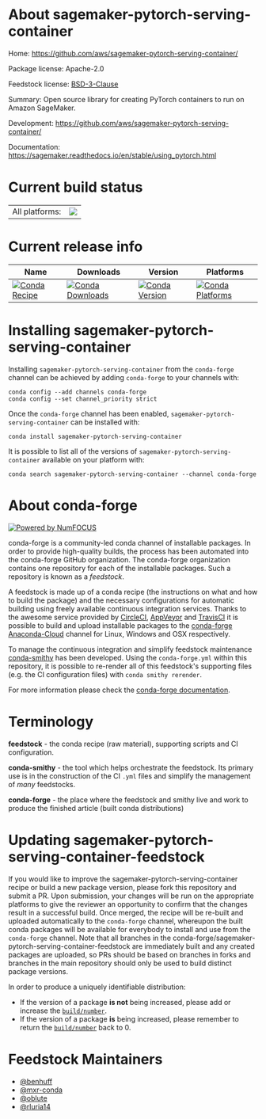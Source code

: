 About sagemaker-pytorch-serving-container
=========================================

Home: https://github.com/aws/sagemaker-pytorch-serving-container/

Package license: Apache-2.0

Feedstock license: [BSD-3-Clause](https://github.com/conda-forge/sagemaker-pytorch-serving-container-feedstock/blob/master/LICENSE.txt)

Summary: Open source library for creating PyTorch containers to run on Amazon SageMaker.

Development: https://github.com/aws/sagemaker-pytorch-serving-container/

Documentation: https://sagemaker.readthedocs.io/en/stable/using_pytorch.html

Current build status
====================


<table><tr><td>All platforms:</td>
    <td>
      <a href="https://dev.azure.com/conda-forge/feedstock-builds/_build/latest?definitionId=9131&branchName=master">
        <img src="https://dev.azure.com/conda-forge/feedstock-builds/_apis/build/status/sagemaker-pytorch-serving-container-feedstock?branchName=master">
      </a>
    </td>
  </tr>
</table>

Current release info
====================

| Name | Downloads | Version | Platforms |
| --- | --- | --- | --- |
| [![Conda Recipe](https://img.shields.io/badge/recipe-sagemaker--pytorch--serving--container-green.svg)](https://anaconda.org/conda-forge/sagemaker-pytorch-serving-container) | [![Conda Downloads](https://img.shields.io/conda/dn/conda-forge/sagemaker-pytorch-serving-container.svg)](https://anaconda.org/conda-forge/sagemaker-pytorch-serving-container) | [![Conda Version](https://img.shields.io/conda/vn/conda-forge/sagemaker-pytorch-serving-container.svg)](https://anaconda.org/conda-forge/sagemaker-pytorch-serving-container) | [![Conda Platforms](https://img.shields.io/conda/pn/conda-forge/sagemaker-pytorch-serving-container.svg)](https://anaconda.org/conda-forge/sagemaker-pytorch-serving-container) |

Installing sagemaker-pytorch-serving-container
==============================================

Installing `sagemaker-pytorch-serving-container` from the `conda-forge` channel can be achieved by adding `conda-forge` to your channels with:

```
conda config --add channels conda-forge
conda config --set channel_priority strict
```

Once the `conda-forge` channel has been enabled, `sagemaker-pytorch-serving-container` can be installed with:

```
conda install sagemaker-pytorch-serving-container
```

It is possible to list all of the versions of `sagemaker-pytorch-serving-container` available on your platform with:

```
conda search sagemaker-pytorch-serving-container --channel conda-forge
```


About conda-forge
=================

[![Powered by
NumFOCUS](https://img.shields.io/badge/powered%20by-NumFOCUS-orange.svg?style=flat&colorA=E1523D&colorB=007D8A)](https://numfocus.org)

conda-forge is a community-led conda channel of installable packages.
In order to provide high-quality builds, the process has been automated into the
conda-forge GitHub organization. The conda-forge organization contains one repository
for each of the installable packages. Such a repository is known as a *feedstock*.

A feedstock is made up of a conda recipe (the instructions on what and how to build
the package) and the necessary configurations for automatic building using freely
available continuous integration services. Thanks to the awesome service provided by
[CircleCI](https://circleci.com/), [AppVeyor](https://www.appveyor.com/)
and [TravisCI](https://travis-ci.com/) it is possible to build and upload installable
packages to the [conda-forge](https://anaconda.org/conda-forge)
[Anaconda-Cloud](https://anaconda.org/) channel for Linux, Windows and OSX respectively.

To manage the continuous integration and simplify feedstock maintenance
[conda-smithy](https://github.com/conda-forge/conda-smithy) has been developed.
Using the ``conda-forge.yml`` within this repository, it is possible to re-render all of
this feedstock's supporting files (e.g. the CI configuration files) with ``conda smithy rerender``.

For more information please check the [conda-forge documentation](https://conda-forge.org/docs/).

Terminology
===========

**feedstock** - the conda recipe (raw material), supporting scripts and CI configuration.

**conda-smithy** - the tool which helps orchestrate the feedstock.
                   Its primary use is in the construction of the CI ``.yml`` files
                   and simplify the management of *many* feedstocks.

**conda-forge** - the place where the feedstock and smithy live and work to
                  produce the finished article (built conda distributions)


Updating sagemaker-pytorch-serving-container-feedstock
======================================================

If you would like to improve the sagemaker-pytorch-serving-container recipe or build a new
package version, please fork this repository and submit a PR. Upon submission,
your changes will be run on the appropriate platforms to give the reviewer an
opportunity to confirm that the changes result in a successful build. Once
merged, the recipe will be re-built and uploaded automatically to the
`conda-forge` channel, whereupon the built conda packages will be available for
everybody to install and use from the `conda-forge` channel.
Note that all branches in the conda-forge/sagemaker-pytorch-serving-container-feedstock are
immediately built and any created packages are uploaded, so PRs should be based
on branches in forks and branches in the main repository should only be used to
build distinct package versions.

In order to produce a uniquely identifiable distribution:
 * If the version of a package **is not** being increased, please add or increase
   the [``build/number``](https://docs.conda.io/projects/conda-build/en/latest/resources/define-metadata.html#build-number-and-string).
 * If the version of a package **is** being increased, please remember to return
   the [``build/number``](https://docs.conda.io/projects/conda-build/en/latest/resources/define-metadata.html#build-number-and-string)
   back to 0.

Feedstock Maintainers
=====================

* [@benhuff](https://github.com/benhuff/)
* [@mxr-conda](https://github.com/mxr-conda/)
* [@oblute](https://github.com/oblute/)
* [@rluria14](https://github.com/rluria14/)

